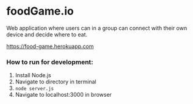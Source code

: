 # foodGame.io
Web application where users can in a group can connect with their own device and decide where to eat.

https://food-game.herokuapp.com

### How to run for development:
1. Install Node.js
2. Navigate to directory in terminal
3. `node server.js`
4. Navigate to localhost:3000 in browser
